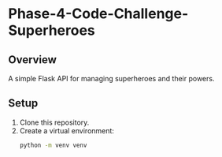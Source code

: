 # Phase-4-Code-Challenge-Superheroes

## Overview
A simple Flask API for managing superheroes and their powers.

## Setup

1. Clone this repository.
2. Create a virtual environment:
   ```bash
   python -m venv venv
